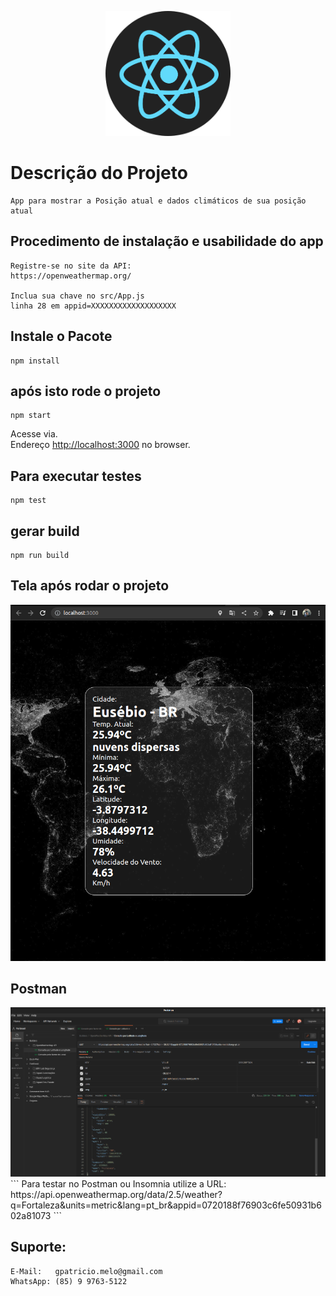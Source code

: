 <p align="center">
  <a href="https://reactjs.org/" target="blank"><img src="./src/assets/logo-react.png" width="200" alt="ReactJs" /></a>
</p>


# Descrição do Projeto
```
App para mostrar a Posição atual e dados climáticos de sua posição atual 
```

## Procedimento de instalação e usabilidade do app
```
Registre-se no site da API:
https://openweathermap.org/

Inclua sua chave no src/App.js
linha 28 em appid=XXXXXXXXXXXXXXXXXXX
```

## Instale o Pacote 
```
npm install
```

## após isto rode o projeto
```
npm start
```

Acesse via.\
Endereço [http://localhost:3000](http://localhost:3000) no browser.

## Para executar testes
```
npm test
```

## gerar build
```
npm run build
```

## Tela após rodar o projeto
<img src="./src/assets/tela.png" alt="Tela do Projeto" /> 

## Postman
<img src="./src/assets/postman.png" alt="Postman" /> 
```
Para testar no Postman ou Insomnia utilize a URL:
https://api.openweathermap.org/data/2.5/weather?q=Fortaleza&units=metric&lang=pt_br&appid=0720188f76903c6fe50931b602a81073
```

## Suporte:
``` 
E-Mail:   gpatricio.melo@gmail.com 
WhatsApp: (85) 9 9763-5122
```
